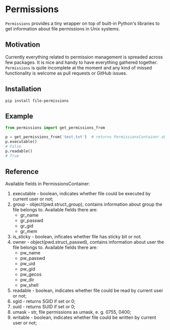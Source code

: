 # Permissions
`Permissions` provides a tiny wrapper on top of built-in Python's libraries 
to get information about file permissions in Unix systems.  

## Motivation
Currently everything related to permission management is spreaded across few packages. 
It is nice and handy to have everything gathered together. `Permissions` is quite incomplete 
at the moment and any kind of missed functionality is welcome as pull requests or GitHub issues.

## Installation
```
pip install file-permissions
```

## Example
```python
from permissions import get_permissions_from

p = get_permissions_from('test.txt')  # returns PermissionsContainer object
p.executable()
# False
p.readable()
# True

```

## Reference
Available fields in PermissionsContainer:
1. executable - boolean, indicates whether file could be executed by current user or not; 
2. group - object(pwd.struct_group), contains information about group the file belongs to. Available fields there are:
   - gr_name
   - gr_passwd
   - gr_gid
   - gr_mem
3. is_sticky - boolean, inficates whether file has sticky bit or not.
4. owner - object(pwd.struct_passwd), contains information about user the file belongs to. Available fields there are: 
   - pw_name
   - pw_passwd
   - pw_uid
   - pw_gid
   - pw_gecos
   - pw_dir
   - pw_shell
5. readable - boolean, indicates whether file could be read by current user or not; 
6. sgid - returns SGID if set or 0;
7. suid - returns SUID if set or 0;
8. umask - str, file permissions as umask, e. g. 0755, 0400;
9. writable - boolean, indicates whether file could be written by current user or not;
